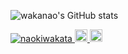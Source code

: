 ![wakanao's GitHub stats](https://github-readme-stats.vercel.app/api?username=naokiwakata&show_icons=true&hide=contribs&theme=merko)

<p align="left">
  <a href="https://github.com/naokiwakata/naokiwakata/">
    <img src="https://komarev.com/ghpvc/?username=naokiwakata" alt="naokiwakata" />
  </a>
  <a href="http://twitter.com/wakanao_banana">
    <img height="20" src="https://img.shields.io/twitter/follow/naokiwakata?label=Twitter&logo=twitter&style=flat" />
  </a>
  <a href="https://github.com/naokiwakata">
    <img height="20" src="https://img.shields.io/github/followers/naokiwakata?label=follow&logo=github&style=flat" />
  </a>
  </a>
</p>
